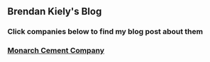 ## Brendan Kiely's Blog
### Click companies below to find my blog post about them


### [Monarch Cement Company](blog_post_mcem.md)

